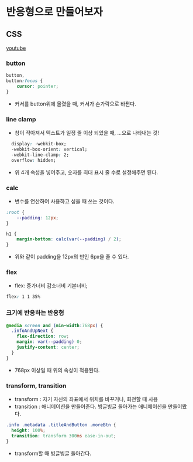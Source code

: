 # 반응형으로 만들어보자

## CSS

[youtube](https://www.youtube.com/watch?v=67stn7Pu7s4)



### button

```css
button,
button:focus {
    cursor: pointer;
}
```

- 커서를 button위에 올렸을 때, 커서가 손가락으로 바뀐다.



### line clamp

- 창이 작아져서 텍스트가 일정 줄 이상 되었을 때, ...으로 나타내는 것!

```css
  display: -webkit-box;
  -webkit-box-orient: vertical;
  -webkit-line-clamp: 2;
  overflow: hidden;
```

- 위 4개 속성을 넣어주고, 숫자를 최대 표시 줄 수로 설정해주면 된다.



### calc

- 변수를 연산하여 사용하고 싶을 때 쓰는 것이다.

```css
:root {
	--padding: 12px;
}

h1 {
    margin-bottom: calc(var(--padding) / 2);
}
```

- 위와 같이 padding을 12px의 반인 6px을 줄 수 있다.



### flex

- flex: 증가너비 감소너비 기본너비;

```css
flex: 1 1 35% 
```



### 크기에 반응하는 반응형

```css
@media screen and (min-width:768px) {
  .infoAndUpNext {
    flex-direction: row;
    margin: var(--padding) 0;
    justify-content: center;
  }
}
```

- 768px 이상일 때 위의 속성이 적용된다.



### transform, transition

- transform : 자기 자신의 좌표에서 위치를 바꾸거나, 회전할 때 사용
- transition : 애니메이션을 만들어준다. 빙글빙글 돌아가는 애니메이션을 만들어봤다.

```css
.info .metadata .titleAndButton .moreBtn {
  height: 100%;
  transition: transform 300ms ease-in-out;
}
```

- transform할 때 빙글빙글 돌아간다.